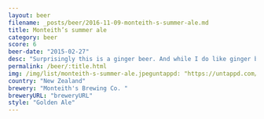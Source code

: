 ```yaml
---
layout: beer
filename: _posts/beer/2016-11-09-monteith-s-summer-ale.md
title: Monteith’s summer ale
category: beer
score: 6
beer-date: "2015-02-27"
desc: "Surprisingly this is a ginger beer. And while I do like ginger beers this isn’t one of the better ones"
permalink: /beer/:title.html
img: /img/list/monteith-s-summer-ale.jpeguntappd: "https://untappd.com/b/monteiths-brewing-co---monteiths-summer-ale/5143"
country: "New Zealand"
brewery: "Monteith's Brewing Co. "
breweryURL: "breweryURL"
style: "Golden Ale"
---
```

